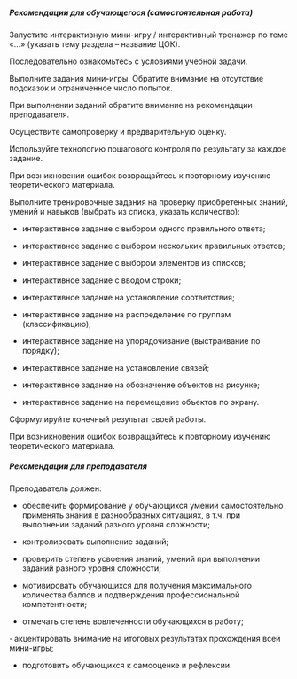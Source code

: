 ##### Рекомендации для обучающегося (самостоятельная работа)
Запустите интерактивную мини-игру / интерактивный тренажер по теме «…» (указать тему раздела – название ЦОК). 

Последовательно ознакомьтесь с условиями учебной задачи. 

Выполните задания мини-игры. Обратите внимание на отсутствие подсказок и ограниченное число попыток.  

При выполнении заданий обратите внимание на рекомендации преподавателя. 

Осуществите самопроверку и предварительную оценку. 

Используйте технологию пошагового контроля по результату за каждое задание. 

При возникновении ошибок возвращайтесь к повторному изучению теоретического материала. 

Выполните тренировочные задания на проверку приобретенных знаний, умений и навыков (выбрать из списка, указать количество):  

- интерактивное задание с выбором одного правильного ответа; 

- интерактивное задание с выбором нескольких правильных ответов; 

- интерактивное задание с выбором элементов из списков; 

- интерактивное задание с вводом строки; 

- интерактивное задание на установление соответствия; 

- интерактивное задание на распределение по группам (классификацию); 

- интерактивное задание на упорядочивание (выстраивание по порядку); 

- интерактивное задание на установление связей; 

- интерактивное задание на обозначение объектов на рисунке; 

- интерактивное задание на перемещение объектов по экрану. 

Сформулируйте конечный результат своей работы. 

При возникновении ошибок возвращайтесь к повторному изучению теоретического материала. 

##### Рекомендации для преподавателя
Преподаватель должен: 

- обеспечить формирование у обучающихся умений самостоятельно применять знания в разнообразных ситуациях, в т.ч. при выполнении заданий разного уровня сложности; 

- контролировать выполнение заданий; 

- проверить степень усвоения знаний, умений при выполнении заданий разного уровня сложности; 

- мотивировать обучающихся для получения максимального количества баллов и подтверждения профессиональной компетентности; 

- отмечать степень вовлеченности обучающихся в работу; 

- акцентировать внимание на итоговых результатах прохождения всей мини-игры; 

- подготовить обучающихся к самооценке и рефлексии. 
